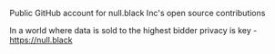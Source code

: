 Public GitHub account for null.black Inc's open source contributions

In a world where data is sold to the highest bidder privacy is key - https://null.black
